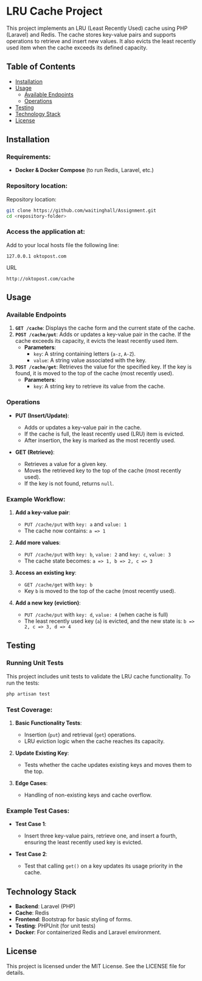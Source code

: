 
# LRU Cache Project

This project implements an LRU (Least Recently Used) cache using PHP (Laravel) and Redis. The cache stores key-value pairs and supports operations to retrieve and insert new values. It also evicts the least recently used item when the cache exceeds its defined capacity.

## Table of Contents
- [Installation](#installation)
- [Usage](#usage)
    - [Available Endpoints](#available-endpoints)
    - [Operations](#operations)
- [Testing](#testing)
- [Technology Stack](#technology-stack)
- [License](#license)

## Installation

### Requirements:
- **Docker & Docker Compose** (to run Redis, Laravel, etc.)

### Repository location:
Repository location:
   ```bash
   git clone https://github.com/waitinghall/Assignment.git
   cd <repository-folder>
   ```

### Access the application at:
Add to your local hosts file the following line:
   ```
   127.0.0.1 oktopost.com
   ```
URL    
   ```
   http://oktopost.com/cache
   ```

## Usage

### Available Endpoints

1. **`GET /cache`**: Displays the cache form and the current state of the cache.
2. **`POST /cache/put`**: Adds or updates a key-value pair in the cache. If the cache exceeds its capacity, it evicts the least recently used item.
    - **Parameters**:
        - `key`: A string containing letters (`a-z`, `A-Z`).
        - `value`: A string value associated with the key.
3. **`POST /cache/get`**: Retrieves the value for the specified key. If the key is found, it is moved to the top of the cache (most recently used).
    - **Parameters**:
        - `key`: A string key to retrieve its value from the cache.

### Operations

- **PUT (Insert/Update)**:
    - Adds or updates a key-value pair in the cache.
    - If the cache is full, the least recently used (LRU) item is evicted.
    - After insertion, the key is marked as the most recently used.

- **GET (Retrieve)**:
    - Retrieves a value for a given key.
    - Moves the retrieved key to the top of the cache (most recently used).
    - If the key is not found, returns `null`.

### Example Workflow:

1. **Add a key-value pair**:
    - `PUT /cache/put` with `key: a` and `value: 1`
    - The cache now contains: `a => 1`

2. **Add more values**:
    - `PUT /cache/put` with `key: b`, `value: 2` and `key: c`, `value: 3`
    - The cache state becomes: `a => 1, b => 2, c => 3`

3. **Access an existing key**:
    - `GET /cache/get` with `key: b`
    - Key `b` is moved to the top of the cache (most recently used).

4. **Add a new key (eviction)**:
    - `PUT /cache/put` with `key: d`, `value: 4` (when cache is full)
    - The least recently used key (`a`) is evicted, and the new state is: `b => 2, c => 3, d => 4`

## Testing

### Running Unit Tests
This project includes unit tests to validate the LRU cache functionality. To run the tests:

```bash
php artisan test
```

### Test Coverage:
1. **Basic Functionality Tests**:
    - Insertion (`put`) and retrieval (`get`) operations.
    - LRU eviction logic when the cache reaches its capacity.

2. **Update Existing Key**:
    - Tests whether the cache updates existing keys and moves them to the top.

3. **Edge Cases**:
    - Handling of non-existing keys and cache overflow.

### Example Test Cases:

- **Test Case 1**:
    - Insert three key-value pairs, retrieve one, and insert a fourth, ensuring the least recently used key is evicted.

- **Test Case 2**:
    - Test that calling `get()` on a key updates its usage priority in the cache.

## Technology Stack

- **Backend**: Laravel (PHP)
- **Cache**: Redis
- **Frontend**: Bootstrap for basic styling of forms.
- **Testing**: PHPUnit (for unit tests)
- **Docker**: For containerized Redis and Laravel environment.

## License

This project is licensed under the MIT License. See the LICENSE file for details.
